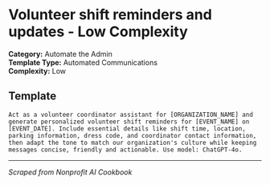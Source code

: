 # Volunteer shift reminders and updates - Low Complexity

**Category:** Automate the Admin  
**Template Type:** Automated Communications  
**Complexity:** Low

## Template

```
Act as a volunteer coordinator assistant for [ORGANIZATION_NAME] and generate personalized volunteer shift reminders for [EVENT_NAME] on [EVENT_DATE]. Include essential details like shift time, location, parking information, dress code, and coordinator contact information, then adapt the tone to match our organization's culture while keeping messages concise, friendly and actionable. Use model: ChatGPT-4o.
```

---
*Scraped from Nonprofit AI Cookbook*
